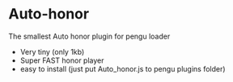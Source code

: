 # Auto-honor
The smallest Auto honor plugin for pengu loader

- Very tiny (only 1kb)
- Super FAST honor player
- easy to install (just put Auto_honor.js to pengu plugins folder)
